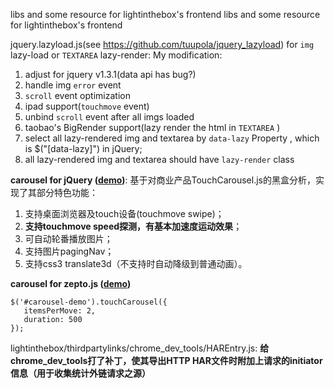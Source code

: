 libs and some resource for lightinthebox's frontend
libs and some resource for lightinthebox's frontend

jquery.lazyload.js(see https://github.com/tuupola/jquery_lazyload) for `img` lazy-load or `TEXTAREA` lazy-render:
My modification:
 1. adjust for jquery v1.3.1(data api has bug?)
 2. handle img `error` event
 3. `scroll` event optimization
 4. ipad support(`touchmove` event)
 5. unbind `scroll` event after all imgs loaded
 6. taobao's BigRender support(lazy render the html in `TEXTAREA` ) 
 7. select all lazy-rendered img and textarea by `data-lazy` Property , which is $("[data-lazy]") in jQuery;
 8. all lazy-rendered img and textarea should have `lazy-render` class

**carousel for jQuery ([demo](http://session.im/lightinthebox/carousel/slide.html))**: 基于对商业产品TouchCarousel.js的黑盒分析，实现了其部分特色功能：
 1. 支持桌面浏览器及touch设备(touchmove swipe)；
 2. **支持touchmove speed探测，有基本加速度运动效果**；
 3. 可自动轮番播放图片；
 4. 支持图片pagingNav；
 5. 支持css3 translate3d（不支持时自动降级到普通动画）。

**carousel for zepto.js ([demo](http://session.im/lightinthebox/carousel/zepto/slide.html))**
```
$('#carousel-demo').touchCarousel({
   itemsPerMove: 2,
   duration: 500
});
```

lightinthebox/thirdpartylinks/chrome_dev_tools/HAREntry.js: 
 **给chrome_dev_tools打了补丁，使其导出HTTP HAR文件时附加上请求的initiator信息（用于收集统计外链请求之源）**

